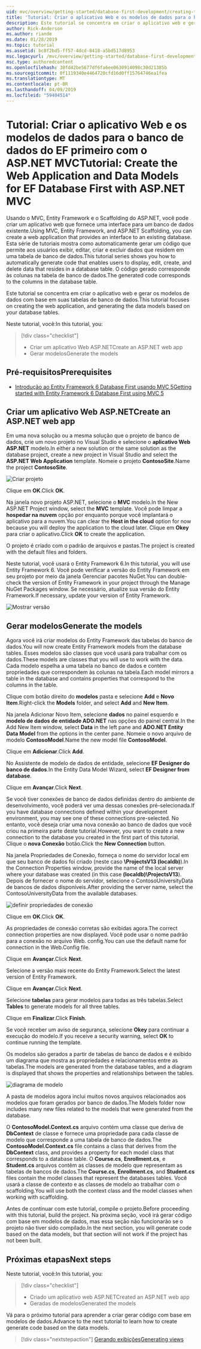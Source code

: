```yaml
---
uid: mvc/overview/getting-started/database-first-development/creating-the-web-application
title: 'Tutorial: Criar o aplicativo Web e os modelos de dados para o banco de dados do EF primeiro com o ASP.NET MVC'
description: Este tutorial se concentra em criar o aplicativo web e gerar os modelos de dados com base em suas tabelas de banco de dados.
author: Rick-Anderson
ms.author: riande
ms.date: 01/28/2019
ms.topic: tutorial
ms.assetid: bc8f2bd5-ff57-4dcd-8418-a5bd517d8953
msc.legacyurl: /mvc/overview/getting-started/database-first-development/creating-the-web-application
msc.type: authoredcontent
ms.openlocfilehash: 30fd42be5677df6fa6ee0630914098c30d21385b
ms.sourcegitcommit: 0f1119340e4464720cfd16d0ff15764746ea1fea
ms.translationtype: MT
ms.contentlocale: pt-BR
ms.lasthandoff: 04/09/2019
ms.locfileid: "59404514"
---
```

# <a name="tutorial-create-the-web-application-and-data-models-for-ef-database-first-with-aspnet-mvc"></a><span data-ttu-id="91617-103">Tutorial: Criar o aplicativo Web e os modelos de dados para o banco de dados do EF primeiro com o ASP.NET MVC</span><span class="sxs-lookup"><span data-stu-id="91617-103">Tutorial: Create the Web Application and Data Models for EF Database First with ASP.NET MVC</span></span>

 <span data-ttu-id="91617-104">Usando o MVC, Entity Framework e o Scaffolding do ASP.NET, você pode criar um aplicativo web que fornece uma interface para um banco de dados existente.</span><span class="sxs-lookup"><span data-stu-id="91617-104">Using MVC, Entity Framework, and ASP.NET Scaffolding, you can create a web application that provides an interface to an existing database.</span></span> <span data-ttu-id="91617-105">Esta série de tutoriais mostra como automaticamente gerar um código que permite aos usuários exibir, editar, criar e excluir dados que residem em uma tabela de banco de dados.</span><span class="sxs-lookup"><span data-stu-id="91617-105">This tutorial series shows you how to automatically generate code that enables users to display, edit, create, and delete data that resides in a database table.</span></span> <span data-ttu-id="91617-106">O código gerado corresponde às colunas na tabela de banco de dados.</span><span class="sxs-lookup"><span data-stu-id="91617-106">The generated code corresponds to the columns in the database table.</span></span>

<span data-ttu-id="91617-107">Este tutorial se concentra em criar o aplicativo web e gerar os modelos de dados com base em suas tabelas de banco de dados.</span><span class="sxs-lookup"><span data-stu-id="91617-107">This tutorial focuses on creating the web application, and generating the data models based on your database tables.</span></span>

<span data-ttu-id="91617-108">Neste tutorial, você:</span><span class="sxs-lookup"><span data-stu-id="91617-108">In this tutorial, you:</span></span>

> [!div class="checklist"]
> * <span data-ttu-id="91617-109">Criar um aplicativo Web ASP.NET</span><span class="sxs-lookup"><span data-stu-id="91617-109">Create an ASP.NET web app</span></span>
> * <span data-ttu-id="91617-110">Gerar modelos</span><span class="sxs-lookup"><span data-stu-id="91617-110">Generate the models</span></span>

## <a name="prerequisites"></a><span data-ttu-id="91617-111">Pré-requisitos</span><span class="sxs-lookup"><span data-stu-id="91617-111">Prerequisites</span></span>

* [<span data-ttu-id="91617-112">Introdução ao Entity Framework 6 Database First usando MVC 5</span><span class="sxs-lookup"><span data-stu-id="91617-112">Getting started with Entity Framework 6 Database First using MVC 5</span></span>](setting-up-database.md)

## <a name="create-an-aspnet-web-app"></a><span data-ttu-id="91617-113">Criar um aplicativo Web ASP.NET</span><span class="sxs-lookup"><span data-stu-id="91617-113">Create an ASP.NET web app</span></span>

<span data-ttu-id="91617-114">Em uma nova solução ou a mesma solução que o projeto de banco de dados, crie um novo projeto no Visual Studio e selecione o **aplicativo Web ASP.NET** modelo.</span><span class="sxs-lookup"><span data-stu-id="91617-114">In either a new solution or the same solution as the database project, create a new project in Visual Studio and select the **ASP.NET Web Application** template.</span></span> <span data-ttu-id="91617-115">Nomeie o projeto **ContosoSite**.</span><span class="sxs-lookup"><span data-stu-id="91617-115">Name the project **ContosoSite**.</span></span>

![Criar projeto](creating-the-web-application/_static/image1.png)

<span data-ttu-id="91617-117">Clique em **OK**.</span><span class="sxs-lookup"><span data-stu-id="91617-117">Click **OK**.</span></span>

<span data-ttu-id="91617-118">Na janela novo projeto ASP.NET, selecione o **MVC** modelo.</span><span class="sxs-lookup"><span data-stu-id="91617-118">In the New ASP.NET Project window, select the **MVC** template.</span></span> <span data-ttu-id="91617-119">Você pode limpar a **hospedar na nuvem** opção por enquanto porque você implantará o aplicativo para a nuvem.</span><span class="sxs-lookup"><span data-stu-id="91617-119">You can clear the **Host in the cloud** option for now because you will deploy the application to the cloud later.</span></span> <span data-ttu-id="91617-120">Clique em **Okey** para criar o aplicativo.</span><span class="sxs-lookup"><span data-stu-id="91617-120">Click **OK** to create the application.</span></span>

<span data-ttu-id="91617-121">O projeto é criado com o padrão de arquivos e pastas.</span><span class="sxs-lookup"><span data-stu-id="91617-121">The project is created with the default files and folders.</span></span>

<span data-ttu-id="91617-122">Neste tutorial, você usará o Entity Framework 6.</span><span class="sxs-lookup"><span data-stu-id="91617-122">In this tutorial, you will use Entity Framework 6.</span></span> <span data-ttu-id="91617-123">Você pode verificar a versão do Entity Framework em seu projeto por meio da janela Gerenciar pacotes NuGet.</span><span class="sxs-lookup"><span data-stu-id="91617-123">You can double-check the version of Entity Framework in your project through the Manage NuGet Packages window.</span></span> <span data-ttu-id="91617-124">Se necessário, atualize sua versão do Entity Framework.</span><span class="sxs-lookup"><span data-stu-id="91617-124">If necessary, update your version of Entity Framework.</span></span>

![Mostrar versão](creating-the-web-application/_static/image3.png)

## <a name="generate-the-models"></a><span data-ttu-id="91617-126">Gerar modelos</span><span class="sxs-lookup"><span data-stu-id="91617-126">Generate the models</span></span>

<span data-ttu-id="91617-127">Agora você irá criar modelos do Entity Framework das tabelas do banco de dados.</span><span class="sxs-lookup"><span data-stu-id="91617-127">You will now create Entity Framework models from the database tables.</span></span> <span data-ttu-id="91617-128">Esses modelos são classes que você usará para trabalhar com os dados.</span><span class="sxs-lookup"><span data-stu-id="91617-128">These models are classes that you will use to work with the data.</span></span> <span data-ttu-id="91617-129">Cada modelo espelha a uma tabela no banco de dados e contém propriedades que correspondem às colunas na tabela.</span><span class="sxs-lookup"><span data-stu-id="91617-129">Each model mirrors a table in the database and contains properties that correspond to the columns in the table.</span></span>

<span data-ttu-id="91617-130">Clique com botão direito do **modelos** pasta e selecione **Add** e **Novo Item**.</span><span class="sxs-lookup"><span data-stu-id="91617-130">Right-click the **Models** folder, and select **Add** and **New Item**.</span></span>

<span data-ttu-id="91617-131">Na janela Adicionar Novo Item, selecione **dados** no painel esquerdo e **modelo de dados de entidade ADO.NET** nas opções do painel central.</span><span class="sxs-lookup"><span data-stu-id="91617-131">In the Add New Item window, select **Data** in the left pane and **ADO.NET Entity Data Model** from the options in the center pane.</span></span> <span data-ttu-id="91617-132">Nomeie o novo arquivo de modelo **ContosoModel**.</span><span class="sxs-lookup"><span data-stu-id="91617-132">Name the new model file **ContosoModel**.</span></span>

<span data-ttu-id="91617-133">Clique em **Adicionar**.</span><span class="sxs-lookup"><span data-stu-id="91617-133">Click **Add**.</span></span>

<span data-ttu-id="91617-134">No Assistente de modelo de dados de entidade, selecione **EF Designer do banco de dados**.</span><span class="sxs-lookup"><span data-stu-id="91617-134">In the Entity Data Model Wizard, select **EF Designer from database**.</span></span>

<span data-ttu-id="91617-135">Clique em **Avançar**.</span><span class="sxs-lookup"><span data-stu-id="91617-135">Click **Next**.</span></span>

<span data-ttu-id="91617-136">Se você tiver conexões de banco de dados definidas dentro do ambiente de desenvolvimento, você poderá ver uma dessas conexões pré-selecionada.</span><span class="sxs-lookup"><span data-stu-id="91617-136">If you have database connections defined within your development environment, you may see one of these connections pre-selected.</span></span> <span data-ttu-id="91617-137">No entanto, você deseja criar uma nova conexão ao banco de dados que você criou na primeira parte deste tutorial.</span><span class="sxs-lookup"><span data-stu-id="91617-137">However, you want to create a new connection to the database you created in the first part of this tutorial.</span></span> <span data-ttu-id="91617-138">Clique o **nova Conexão** botão.</span><span class="sxs-lookup"><span data-stu-id="91617-138">Click the **New Connection** button.</span></span>

<span data-ttu-id="91617-139">Na janela Propriedades de Conexão, forneça o nome do servidor local em que seu banco de dados foi criado (neste caso **\ProjectsV13 (localdb)**).</span><span class="sxs-lookup"><span data-stu-id="91617-139">In the Connection Properties window, provide the name of the local server where your database was created (in this case **(localdb)\ProjectsV13**).</span></span> <span data-ttu-id="91617-140">Depois de fornecer o nome do servidor, selecione o ContosoUniversityData de bancos de dados disponíveis.</span><span class="sxs-lookup"><span data-stu-id="91617-140">After providing the server name, select the ContosoUniversityData from the available databases.</span></span>

![definir propriedades de conexão](creating-the-web-application/_static/image8.png)

<span data-ttu-id="91617-142">Clique em **OK**.</span><span class="sxs-lookup"><span data-stu-id="91617-142">Click **OK**.</span></span>

<span data-ttu-id="91617-143">As propriedades de conexão corretas são exibidas agora.</span><span class="sxs-lookup"><span data-stu-id="91617-143">The correct connection properties are now displayed.</span></span> <span data-ttu-id="91617-144">Você pode usar o nome padrão para a conexão no arquivo Web. config.</span><span class="sxs-lookup"><span data-stu-id="91617-144">You can use the default name for connection in the Web.Config file.</span></span>

<span data-ttu-id="91617-145">Clique em **Avançar**.</span><span class="sxs-lookup"><span data-stu-id="91617-145">Click **Next**.</span></span>

<span data-ttu-id="91617-146">Selecione a versão mais recente do Entity Framework.</span><span class="sxs-lookup"><span data-stu-id="91617-146">Select the latest version of Entity Framework.</span></span>

<span data-ttu-id="91617-147">Clique em **Avançar**.</span><span class="sxs-lookup"><span data-stu-id="91617-147">Click **Next**.</span></span>

<span data-ttu-id="91617-148">Selecione **tabelas** para gerar modelos para todas as três tabelas.</span><span class="sxs-lookup"><span data-stu-id="91617-148">Select **Tables** to generate models for all three tables.</span></span>

<span data-ttu-id="91617-149">Clique em **Finalizar**.</span><span class="sxs-lookup"><span data-stu-id="91617-149">Click **Finish**.</span></span>

<span data-ttu-id="91617-150">Se você receber um aviso de segurança, selecione **Okey** para continuar a execução do modelo.</span><span class="sxs-lookup"><span data-stu-id="91617-150">If you receive a security warning, select **OK** to continue running the template.</span></span>

<span data-ttu-id="91617-151">Os modelos são gerados a partir de tabelas de banco de dados e é exibido um diagrama que mostra as propriedades e relacionamentos entre as tabelas.</span><span class="sxs-lookup"><span data-stu-id="91617-151">The models are generated from the database tables, and a diagram is displayed that shows the properties and relationships between the tables.</span></span>

![diagrama de modelo](creating-the-web-application/_static/image11.png)

<span data-ttu-id="91617-153">A pasta de modelos agora inclui muitos novos arquivos relacionados aos modelos que foram gerados por banco de dados.</span><span class="sxs-lookup"><span data-stu-id="91617-153">The Models folder now includes many new files related to the models that were generated from the database.</span></span>

<span data-ttu-id="91617-154">O **ContosoModel.Context.cs** arquivo contém uma classe que deriva de **DbContext** de classe e fornece uma propriedade para cada classe de modelo que corresponde a uma tabela de banco de dados.</span><span class="sxs-lookup"><span data-stu-id="91617-154">The **ContosoModel.Context.cs** file contains a class that derives from the **DbContext** class, and provides a property for each model class that corresponds to a database table.</span></span> <span data-ttu-id="91617-155">O **Course.cs**, **Enrollment.cs**, e **Student.cs** arquivos contêm as classes de modelo que representam as tabelas de bancos de dados.</span><span class="sxs-lookup"><span data-stu-id="91617-155">The **Course.cs**, **Enrollment.cs**, and **Student.cs** files contain the model classes that represent the databases tables.</span></span> <span data-ttu-id="91617-156">Você usará a classe de contexto e as classes de modelo ao trabalhar com o scaffolding.</span><span class="sxs-lookup"><span data-stu-id="91617-156">You will use both the context class and the model classes when working with scaffolding.</span></span>

<span data-ttu-id="91617-157">Antes de continuar com este tutorial, compile o projeto.</span><span class="sxs-lookup"><span data-stu-id="91617-157">Before proceeding with this tutorial, build the project.</span></span> <span data-ttu-id="91617-158">Na próxima seção, você irá gerar código com base em modelos de dados, mas essa seção não funcionarão se o projeto não tiver sido compilado.</span><span class="sxs-lookup"><span data-stu-id="91617-158">In the next section, you will generate code based on the data models, but that section will not work if the project has not been built.</span></span>

## <a name="next-steps"></a><span data-ttu-id="91617-159">Próximas etapas</span><span class="sxs-lookup"><span data-stu-id="91617-159">Next steps</span></span>

<span data-ttu-id="91617-160">Neste tutorial, você:</span><span class="sxs-lookup"><span data-stu-id="91617-160">In this tutorial, you:</span></span>

> [!div class="checklist"]
> * <span data-ttu-id="91617-161">Criado um aplicativo web ASP.NET</span><span class="sxs-lookup"><span data-stu-id="91617-161">Created an ASP.NET web app</span></span>
> * <span data-ttu-id="91617-162">Geradas de modelos</span><span class="sxs-lookup"><span data-stu-id="91617-162">Generated the models</span></span>

<span data-ttu-id="91617-163">Vá para o próximo tutorial para aprender a criar gerar código com base em modelos de dados.</span><span class="sxs-lookup"><span data-stu-id="91617-163">Advance to the next tutorial to learn how to create generate code based on the data models.</span></span>
> [!div class="nextstepaction"]
> [<span data-ttu-id="91617-164">Gerando exibições</span><span class="sxs-lookup"><span data-stu-id="91617-164">Generating views</span></span>](generating-views.md)
